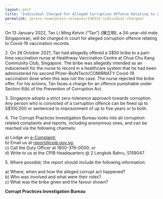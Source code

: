 ```yaml
---
layout: post
title: "Individual Charged For Alleged Corruption Offence Relating to Covid-19 Vaccination Records"
permalink: /press-room/press-releases/130122-individual-charged/
---
```

On 13 January 2022, Tan Li Ming Kelvin (“Tan”) (陳立明), a 34-year-old male Singaporean, will be charged in court for alleged corruption offence relating to Covid-19
vaccination records.

2\. On 26 October 2021, Tan had allegedly offered a S$50 bribe to a part-time vaccination nurse at Healthway Vaccination Centre at Chua Chu Kang Community Club, Singapore. The bribe was allegedly intended as an inducement for the nurse to record in a
healthcare system that he had been administered his second Pfizer-BioNTech/COMIRNATY Covid-19 vaccination dose when this was not the case. The nurse rejected the bribe offer. For his actions, Tan faces a charge for an offence punishable under Section 6(b) of the Prevention of Corruption Act.

3\. Singapore adopts a strict zero-tolerance approach towards corruption. Any person who is convicted of a corruption offence can be fined up to S$100,000 or sentenced to imprisonment of up to five years or to both. 

4\. The Corrupt Practices Investigation Bureau looks into all corruption related complaints and reports, including anonymous ones, and can be reached via the following channels:

a) Lodge an [e-Complaint](/e-services/e-complaint-for-corrupt-conduct);<br>
b) Email us at <a class="spamspan" href="mailto:report@cpib.gov.sg">report@cpib.gov.sg</a>;<br />
c) Call the Duty Officer at 1800-376-0000; or<br />
d) Write to us at the CPIB Headquarters @ 2 Lengkok Bahru, S159047.

5\. Where possible, the report should include the following information:

a) Where, when and how the alleged corrupt act happened?<br />
b) Who was involved and what were their roles?<br />
c) What was the bribe given and the favour shown?

**Corrupt Practices Investigation Bureau**
